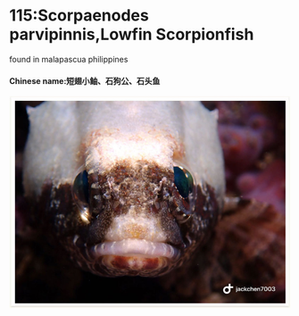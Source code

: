 # 115:Scorpaenodes parvipinnis,Lowfin Scorpionfish

found in malapascua philippines

#### Chinese name:短翅小鲉、石狗公、石头鱼

![](../.gitbook/assets/scorpaenodes-parvipinnis.jpg)

